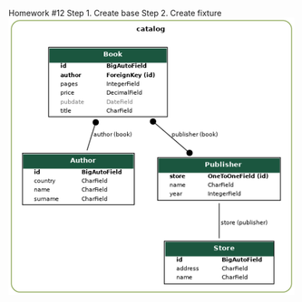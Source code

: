 Homework #12
Step 1. Create base
Step 2. Create fixture
![Diagram](https://github.com/YuliiaSkaskevych/Bookstore-Emprorium-/blob/main/bookstore.png)
